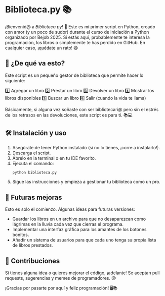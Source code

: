 # Biblioteca.py 📚

¡Bienvenid@ a *Biblioteca.py*! 🎉 Este es mi primer script en Python, creado con amor (y un poco de sudor) durante el curso de iniciación a Python organizado por Bejob 2025. Si estás aquí, probablemente te interesa la programación, los libros o simplemente te has perdido en GitHub. En cualquier caso, ¡quédate un rato! 😄

## 📖 ¿De qué va esto?
Este script es un pequeño gestor de biblioteca que permite hacer lo siguiente:

1️⃣ Agregar un libro
2️⃣ Prestar un libro
3️⃣ Devolver un libro
4️⃣ Mostrar los libros disponibles
5️⃣ Buscar un libro
6️⃣ Salir (cuando la vida te llama)

Básicamente, si alguna vez soñaste con ser bibliotecari@ pero sin el estrés de los retrasos en las devoluciones, este script es para ti. 📚💻

## 🛠 Instalación y uso
1. Asegúrate de tener Python instalado (si no lo tienes, ¡corre a instalarlo!).
2. Descarga el script.
3. Ábrelo en la terminal o en tu IDE favorito.
4. Ejecuta el comando:
   ```bash
   python biblioteca.py
   ```
5. Sigue las instrucciones y empieza a gestionar tu biblioteca como un pro.

## 🚀 Futuras mejoras
Esto es solo el comienzo. Algunas ideas para futuras versiones:
- Guardar los libros en un archivo para que no desaparezcan como lágrimas en la lluvia cada vez que cierras el programa.
- Implementar una interfaz gráfica para los amantes de los botones bonitos.
- Añadir un sistema de usuarios para que cada uno tenga su propia lista de libros prestados.

## 🤝 Contribuciones
Si tienes alguna idea o quieres mejorar el código, ¡adelante! Se aceptan pull requests, sugerencias y memes de programadores. 😜

¡Gracias por pasarte por aquí y feliz programación! 🖥📚
